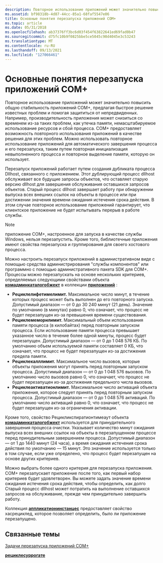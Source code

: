 ```yaml
---
description: Повторное использование приложений может значительно повысить общую стабильность приложений COM+, предлагая быстрое решение известных проблем и помогая защититься от непредвиденных.
ms.assetid: bf98318b-4d87-44cc-85a1-68faf5547e06
title: Основные понятия перезапуска приложений COM+
ms.topic: article
ms.date: 05/31/2018
ms.openlocfilehash: ab37376ff3bc6d03f454f63822641ed69fad0b47
ms.sourcegitcommit: d75fc10b9f0825bbe5ce5045c90d4045e3c53243
ms.translationtype: MT
ms.contentlocale: ru-RU
ms.lasthandoff: 09/13/2021
ms.locfileid: "127066461"
---
```

# <a name="com-application-recycling-concepts"></a>Основные понятия перезапуска приложений COM+

Повторное использование приложений может значительно повысить общую стабильность приложений COM+, предлагая быстрое решение известных проблем и помогая защититься от непредвиденных. Например, производительность приложения может снизиться со временем из-за таких проблем, как утечка памяти, немасштабируемое использование ресурсов и сбой процесса. COM+ предоставляет возможность повторного использования приложений в качестве решения для этих проблем. Можно использовать повторное использование приложений для автоматического завершения процесса и его перезапуска, таким путем повторная инициализация невыполненного процесса и повторное выделение памяти, которую он использует.

Перезапуск приложений работает путем создания дубликата процесса Dllhost, связанного с приложением. Этот дублирующий процесс dllhost обслуживает все будущие запросы объектов, что оставляет старую версию dllhost для завершения обслуживания оставшихся запросов объектов. Старый процесс dllhost завершает работу при обнаружении выпуска всех внешних ссылок на объекты в процессе или при достижении значения времени ожидания истечения срока действия. В этом случае повторное использование приложений гарантирует, что клиентское приложение не будет испытывать перерыв в работе службы.

> [!Note]  
> приложение COM+, настроенное для запуска в качестве службы Windows, нельзя перезапустить. Кроме того, библиотечные приложения имеют свойства перезапуска и группирования для своего хостового процесса.

 

Можно настроить перезапуск приложений в административном виде с помощью средства администрирования "службы компонентов" или программно с помощью административного пакета SDK для COM+. Процессы можно перезапускать на основе нескольких критериев, определяемых следующими свойствами объекта [**комадминкаталогобжект**](comadmincatalogobject.md) в коллекции [**приложений**](applications.md) :

-   **Рециклелифетимелимит.** Максимальное число минут, в течение которых процесс может быть выполнен до его повторного запуска. Допустимый диапазон — от 0 до 30 240 минут (21 день). Значение по умолчанию (в минутах) равно 0, что означает, что процесс не будет перезапущен из-за превышения времени существования.
-   **Рециклемеморилимит.** Максимальный объем использования памяти процесса (в килобайтах) перед повторным запуском процесса. Если использование памяти процесса превышает указанное число в течение более одной минуты, процесс будет перезапущен. Допустимый диапазон — от 0 до 1 048 576 КБ. По умолчанию объем используемой памяти составляет 0 КБ, что означает, что процесс не будет перезапущен из-за достижения предела памяти.
-   **Рециклекалллимит.** Максимальное число вызовов, которые объекты приложения могут принять перед повторным запуском процесса. Допустимый диапазон — от 0 до 1 048 576 вызовов. По умолчанию число вызовов равно 0, что означает, что процесс не будет перезапущен из-за достижения предельного числа вызовов.
-   **Рециклеактиватионлимит.** Максимальное число активаций объекта приложения, которое следует принять перед повторным запуском процесса. Допустимый диапазон — от 0 до 1 048 576 активаций. По умолчанию число активаций равно 0, что означает, что процесс не будет перезапущен из-за ограничения активации.

Кроме того, свойство Рецикликспиратионтимеаут объекта [**комадминкаталогобжект**](comadmincatalogobject.md) используется для принудительного завершения процесса очистки. Указывает количество минут ожидания выпуска всех внешних ссылок на объекты в перезапущенном процессе перед принудительным завершением процесса. Допустимый диапазон — от 1 до 1440 минут (24 часа), а время ожидания истечения срока действия по умолчанию — 15 минут. Это значение используется только в том случае, если уже определено, что процесс будет перезапущен на основе других критериев.

Можно выбрать более одного критерия для перезапуска приложения. COM+ перезапускает приложение после того, как первый набор критериев будет удовлетворен. Вы можете задать значение времени ожидания истечения срока действия, чтобы определить, как долго Старый процесс dllhost может потратить на выполнение оставшихся запросов на обслуживание, прежде чем принудительно завершить работу.

Коллекция [**аппликатионинстанцес**](applicationinstances.md) предоставляет свойство хасрециклед, которое позволяет определить, было ли приложение перезапущено.

## <a name="related-topics"></a>Связанные темы

<dl> <dt>

[Задачи перезапуска приложений COM+](com--application-recycling-tasks.md)
</dt> <dt>

[**рециклесуррогате**](/windows/desktop/api/ComSvcs/nf-comsvcs-recyclesurrogate)
</dt> </dl>

 

 



